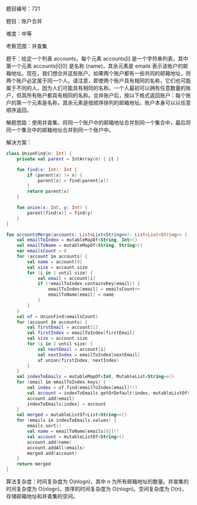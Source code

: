 题目编号：721

题目：账户合并

难度：中等

考察范围：并查集

题干：给定一个列表 accounts，每个元素 accounts[i] 是一个字符串列表，其中第一个元素 accounts[i][0] 是名称 (name)，其余元素是 emails 表示该账户的邮箱地址。现在，我们想合并这些账户。如果两个账户都有一些共同的邮箱地址，则两个账户必定属于同一个人。请注意，即使两个账户具有相同的名称，它们也可能属于不同的人，因为人们可能具有相同的名称。一个人最初可以拥有任意数量的账户，但其所有账户都具有相同的名称。合并账户后，按以下格式返回账户：每个账户的第一个元素是名称，其余元素是按顺序排列的邮箱地址。账户本身可以以任意顺序返回。

解题思路：使用并查集，将同一个账户中的邮箱地址合并到同一个集合中，最后将同一个集合中的邮箱地址合并到同一个账户中。

解决方案：

```kotlin
class UnionFind(n: Int) {
    private val parent = IntArray(n) { it }

    fun find(x: Int): Int {
        if (parent[x] != x) {
            parent[x] = find(parent[x])
        }
        return parent[x]
    }

    fun union(x: Int, y: Int) {
        parent[find(x)] = find(y)
    }
}

fun accountsMerge(accounts: List<List<String>>): List<List<String>> {
    val emailToIndex = mutableMapOf<String, Int>()
    val emailToName = mutableMapOf<String, String>()
    var emailsCount = 0
    for (account in accounts) {
        val name = account[0]
        val size = account.size
        for (i in 1 until size) {
            val email = account[i]
            if (!emailToIndex.containsKey(email)) {
                emailToIndex[email] = emailsCount++
                emailToName[email] = name
            }
        }
    }
    val uf = UnionFind(emailsCount)
    for (account in accounts) {
        val firstEmail = account[1]
        val firstIndex = emailToIndex[firstEmail]
        val size = account.size
        for (i in 2 until size) {
            val nextEmail = account[i]
            val nextIndex = emailToIndex[nextEmail]
            uf.union(firstIndex, nextIndex)
        }
    }
    val indexToEmails = mutableMapOf<Int, MutableList<String>>()
    for (email in emailToIndex.keys) {
        val index = uf.find(emailToIndex[email]!!)
        val account = indexToEmails.getOrDefault(index, mutableListOf())
        account.add(email)
        indexToEmails[index] = account
    }
    val merged = mutableListOf<List<String>>()
    for (emails in indexToEmails.values) {
        emails.sort()
        val name = emailToName[emails[0]]!!
        val account = mutableListOf<String>()
        account.add(name)
        account.addAll(emails)
        merged.add(account)
    }
    return merged
}
```

算法复杂度：时间复杂度为 O(nlogn)，其中 n 为所有邮箱地址的数量。并查集的时间复杂度为 O(nlogn)，排序的时间复杂度为 O(nlogn)。空间复杂度为 O(n)，存储邮箱地址和并查集的空间。